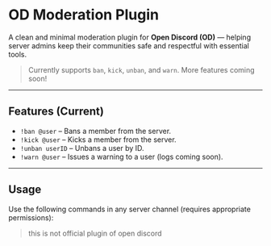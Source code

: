 # OD Moderation Plugin

A clean and minimal moderation plugin for **Open Discord (OD)** — helping server admins keep their communities safe and respectful with essential tools.

> Currently supports `ban`, `kick`, `unban`, and `warn`. More features coming soon!

---

## Features (Current)

- `!ban @user` – Bans a member from the server.
- `!kick @user` – Kicks a member from the server.
- `!unban userID` – Unbans a user by ID.
- `!warn @user` – Issues a warning to a user (logs coming soon).

---

## Usage

Use the following commands in any server channel (requires appropriate permissions):

> this is not official plugin of open discord

